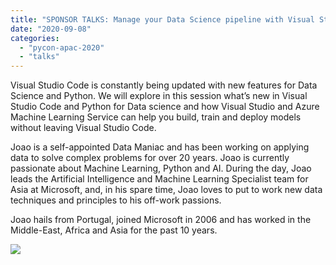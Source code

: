 ```yaml
---
title: "SPONSOR TALKS: Manage your Data Science pipeline with Visual Studio Code"
date: "2020-09-08"
categories:
  - "pycon-apac-2020"
  - "talks"
---
```


Visual Studio Code is constantly being updated with new features for Data Science and Python. We will explore in this session what’s new in Visual Studio Code and Python for Data science and how Visual Studio and Azure Machine Learning Service can help you build, train and deploy models without leaving Visual Studio Code.

Joao is a self-appointed Data Maniac and has been working on applying data to solve complex problems for over 20 years. Joao is currently passionate about Machine Learning, Python and AI. During the day, Joao leads the Artificial Intelligence and Machine Learning Specialist team for Asia at Microsoft, and, in his spare time, Joao loves to put to work new data techniques and principles to his off-work passions.

Joao hails from Portugal, joined Microsoft in 2006 and has worked in the Middle-East, Africa and Asia for the past 10 years.

![](/archived-images/118750271_629122581130077_218443926977835061_o.jpg?w=1024)
